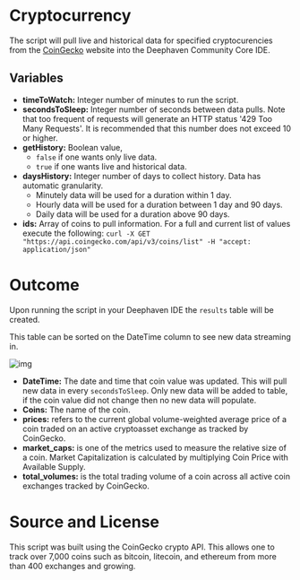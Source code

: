 # Cryptocurrency

The script will pull live and historical data for specified cryptocurencies from the [CoinGecko](https://www.coingecko.com/) website into the Deephaven Community Core IDE.

## Variables
- **timeToWatch:** Integer number of minutes to run the script.
- **secondsToSleep:** Integer number of seconds between data pulls.  Note that too frequent of requests will generate an HTTP status '429 Too Many Requests'. It is recommended that this number does not exceed 10 or higher.
- **getHistory:** Boolean value, 
   -  `false` if one wants only live data.
   -  `true` if one wants live and historical data.
- **daysHistory:** Integer number of days to collect history. Data has automatic granularity. 
   - Minutely data will be used for a duration within 1 day.
   - Hourly data will be used for a duration between 1 day and 90 days.
   - Daily data will be used for a duration above 90 days.
- **ids:** Array of coins to pull information. For a full and current list of values execute the following: `curl -X GET "https://api.coingecko.com/api/v3/coins/list" -H "accept: application/json"`


# Outcome

Upon running the script in your Deephaven IDE the `results` table will be created.  

This table can be sorted on the DateTime column to see new data streaming in.

![img](./crypto1.png)

- **DateTime:** The date and time that coin value was updated.  This will pull new data in every `secondsToSleep`.  Only new data will be added to table, if the coin value did not change then no new data will populate. 
- **Coins:** The name of the coin. 
- **prices:** refers to the current global volume-weighted average price of a coin traded on an active cryptoasset exchange as tracked by CoinGecko.
- **market_caps:** is one of the metrics used to measure the relative size of a coin. Market Capitalization is calculated by multiplying Coin Price with Available Supply.
- **total_volumes:** is the total trading volume of a coin across all active coin exchanges tracked by CoinGecko.


# Source and License

This script was built using the CoinGecko crypto API.  This allows one to track over 7,000 coins such as bitcoin, litecoin, and ethereum from more than 400 exchanges and growing.
